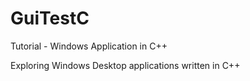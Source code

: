 # GuiTestC
Tutorial - Windows Application in C++

Exploring Windows Desktop applications written in C++
